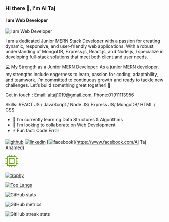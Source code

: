 ### Hi there 👋, I'm Al Taj
#### I am Web Developer
![I am Web Developer](https://scontent.fdac99-1.fna.fbcdn.net/v/t39.30808-6/447209971_1360973635292911_3437251470273616180_n.jpg?_nc_cat=104&ccb=1-7&_nc_sid=6ee11a&_nc_eui2=AeG0fX2vIsKMt6xMy1y5oe_zc4NpqmzCEgRzg2mqbMISBMm76dPRvl8PgGdpaKYI2yLfkL80CY7U_rXyaSwSAQh6&_nc_ohc=61f8IPult0sQ7kNvgHeFsmr&_nc_ht=scontent.fdac99-1.fna&oh=00_AYCY52N05wWrb9nclUUEEyZQ_nlCJQnoLDJYHflPH9d64A&oe=66820E79)

I am a dedicated Junior MERN Stack Developer with a passion for creating dynamic, responsive, and user-friendly web applications. With a robust understanding of MongoDB, Express.js, React.js, and Node.js, I specialize in developing full-stack solutions that meet both client and user needs.

💻 My Strength as a Junior MERN Developer:
As a junior MERN developer, my strengths include eagerness to learn, passion for coding, adaptability, and teamwork. I’m committed to continuous growth and ready to tackle new challenges. Let’s build something great together! 💪

Get in touch :
Email: altaj1019@gmail.com,
Phone:01911113956

Skills:  REACT JS / JavaScript / Node JS/ Express JS/ MongoDB/ HTML / CSS

- 🌱 I’m currently learning Data Structures & Algorithms 
- 👯 I’m looking to collaborate on Web Development 
- ⚡ Fun fact: Code Error 


[<img src='https://cdn.jsdelivr.net/npm/simple-icons@3.0.1/icons/github.svg' alt='github' height='40'>](https://github.com/altaj1)  [<img src='https://cdn.jsdelivr.net/npm/simple-icons@3.0.1/icons/linkedin.svg' alt='linkedin' height='40'>](https://www.linkedin.com/in/altaj1/)  [<img src='https://cdn.jsdelivr.net/npm/simple-icons@3.0.1/icons/facebook.svg' alt='facebook' height='40'>](https://www.facebook.com/Al Taj Ahamed)  

<a href='https://docs.github.com/en/developers'><img src='https://raw.githubusercontent.com/acervenky/animated-github-badges/master/assets/devbadge.gif' width='40' height='40'></a> 

[![trophy](https://github-profile-trophy.vercel.app/?username=altaj1)](https://github.com/ryo-ma/github-profile-trophy)

[![Top Langs](https://github-readme-stats.vercel.app/api/top-langs/?username=altaj1)](https://github.com/anuraghazra/github-readme-stats)

![GitHub stats](https://github-readme-stats.vercel.app/api?username=altaj1&show_icons=true&count_private=true)  

![GitHub metrics](https://metrics.lecoq.io/altaj1)  

![GitHub streak stats](https://streak-stats.demolab.com/?user=altaj1)  

